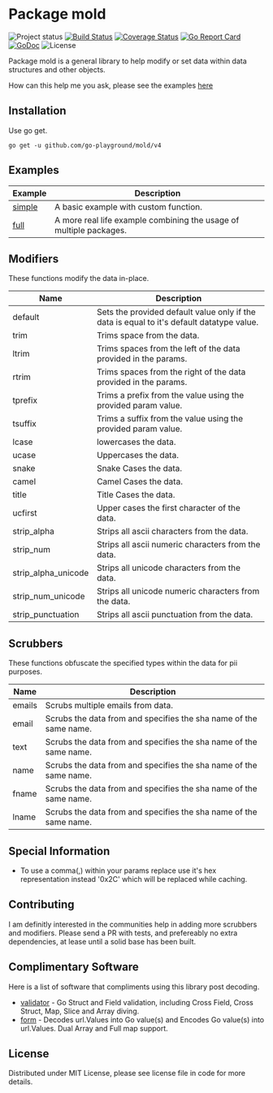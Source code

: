 Package mold
============
![Project status](https://img.shields.io/badge/version-4.2.0-green.svg)
[![Build Status](https://travis-ci.org/go-playground/mold.svg?branch=v2)](https://travis-ci.org/go-playground/mold)
[![Coverage Status](https://coveralls.io/repos/github/go-playground/mold/badge.svg?branch=v2)](https://coveralls.io/github/go-playground/mold?branch=v2)
[![Go Report Card](https://goreportcard.com/badge/github.com/go-playground/mold)](https://goreportcard.com/report/github.com/go-playground/mold)
[![GoDoc](https://godoc.org/github.com/go-playground/mold?status.svg)](https://godoc.org/github.com/go-playground/mold)
![License](https://img.shields.io/dub/l/vibe-d.svg)

Package mold is a general library to help modify or set data within data structures and other objects.

How can this help me you ask, please see the examples [here](_examples/full/main.go)

Installation
------------

Use go get.
```shell
go get -u github.com/go-playground/mold/v4
```

Examples
----------
| Example                          | Description                                                        |
|----------------------------------|--------------------------------------------------------------------|
| [simple](_examples/mold/main.go) | A basic example with custom function.                              |
| [full](_examples/full/main.go)   | A more real life example combining the usage of multiple packages. |


Modifiers
----------
These functions modify the data in-place.

| Name  | Description  |
|-------|--------------|
| default | Sets the provided default value only if the data is equal to it's default datatype value. |
| trim | Trims space from the data. |
| ltrim | Trims spaces from the left of the data provided in the params. |
| rtrim | Trims spaces from the right of the data provided in the params. |
| tprefix | Trims a prefix from the value using the provided param value. |
| tsuffix | Trims a suffix from the value using the provided param value. |
| lcase | lowercases the data. |
| ucase | Uppercases the data. |
| snake | Snake Cases the data. |
| camel | Camel Cases the data. |
| title | Title Cases the data. |
| ucfirst | Upper cases the first character of the data. |
| strip_alpha | Strips all ascii characters from the data. |
| strip_num | Strips all ascii numeric characters from the data. |
| strip_alpha_unicode | Strips all unicode characters from the data. |
| strip_num_unicode | Strips all unicode numeric characters from the data. |
| strip_punctuation | Strips all ascii punctuation from the data. |



Scrubbers
----------
These functions obfuscate the specified types within the data for pii purposes.

| Name  | Description  |
|-------|--------------|
| emails | Scrubs multiple emails from data. |
| email | Scrubs the data from and specifies the sha name of the same name. |
| text | Scrubs the data from and specifies the sha name of the same name. |
| name | Scrubs the data from and specifies the sha name of the same name. |
| fname | Scrubs the data from and specifies the sha name of the same name. |
| lname | Scrubs the data from and specifies the sha name of the same name. |


Special Information
-------------------
- To use a comma(,) within your params replace use it's hex representation instead '0x2C' which will be replaced while caching.

Contributing
------------
I am definitly interested in the communities help in adding more scrubbers and modifiers.
Please send a PR with tests, and prefereably no extra dependencies, at lease until a solid base
has been built.

Complimentary Software
----------------------

Here is a list of software that compliments using this library post decoding.

* [validator](https://github.com/go-playground/validator) - Go Struct and Field validation, including Cross Field, Cross Struct, Map, Slice and Array diving.
* [form](https://github.com/go-playground/form) - Decodes url.Values into Go value(s) and Encodes Go value(s) into url.Values. Dual Array and Full map support.

License
------
Distributed under MIT License, please see license file in code for more details.
